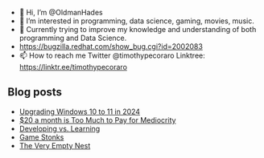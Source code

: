 - 👋 Hi, I’m @OldmanHades
- 👀 I’m interested in programming, data science, gaming, movies, music.
- 🌱 Currently trying to improve my knowledge and understanding of both programming and Data Science.
- https://bugzilla.redhat.com/show_bug.cgi?id=2002083
- 📫 How to reach me Twitter @timothypecoraro
Linktree: https://linktr.ee/timothypecoraro

## Blog posts
<!-- BLOG-POST-LIST:START -->
- [Upgrading Windows 10 to 11 in 2024](https://medium.com/@timothypecoraro/upgrading-windows-10-to-11-in-2024-d21a02057f80?source=rss-5097f5c9b801------2)
- [$20 a month is Too Much to Pay for Mediocrity](https://medium.com/@timothypecoraro/20-a-month-is-too-much-to-pay-for-mediocrity-5ddd8449432e?source=rss-5097f5c9b801------2)
- [Developing vs. Learning](https://medium.com/@timothypecoraro/developing-vs-learning-fea2d7179b77?source=rss-5097f5c9b801------2)
- [Game Stonks](https://medium.com/@timothypecoraro/game-stonks-d228a5502d90?source=rss-5097f5c9b801------2)
- [The Very Empty Nest](https://medium.com/@timothypecoraro/the-very-empty-nest-23d8400adef6?source=rss-5097f5c9b801------2)
<!-- BLOG-POST-LIST:END -->
